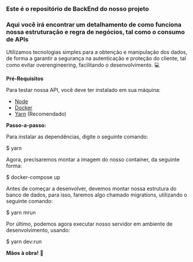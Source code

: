 ### Este é o repositório de BackEnd do nosso projeto
### Aqui você irá encontrar um detalhamento de como funciona nossa estruturação e regra de negócios, tal como o consumo de APIs  
  
Utilizamos tecnologias simples para a obtenção e manipulação dos dados, de forma a garantir a segurança na autenticação e proteção do cliente, tal como evitar overengineering, facilitando o desenvolvimento. :computer:

**Pré-Requisitos**

Para testar nossa API, você deve ter instalado em sua máquina:

- [Node](https://nodejs.org/en/download/)
- [Docker](https://hub.docker.com/editions/community/docker-ce-desktop-windows)
- [Yarn](https://yarnpkg.com/) (Recomendado)
  
**Passo-a-passo:**  
  
Para instalar as dependências, digite o seguinte comando:  
  
$ yarn  
  
Agora, precisaremos montar a imagem do nosso container, da seguinte forma:
  
$ docker-compose up  
  
Antes de começar a desenvolver, devemos montar nossa estrutura do banco de dados, para isso, faremos algo chamado migrations, utilizando o seguinte comando:  
  
$ yarn mrun  
  
Por último, podemos agora executar nosso servidor em ambiente de desenvolvimento, usando:  
  
$ yarn dev:run  
  
**Mãos à obra!** :muscle: